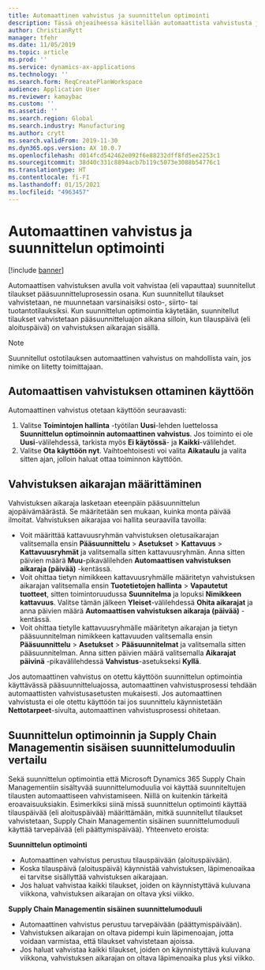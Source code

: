 ```yaml
---
title: Automaattinen vahvistus ja suunnittelun optimointi
description: Tässä ohjeaiheessa käsitellään automaattista vahvistusta ja suunnittelun optimointia.
author: ChristianRytt
manager: tfehr
ms.date: 11/05/2019
ms.topic: article
ms.prod: ''
ms.service: dynamics-ax-applications
ms.technology: ''
ms.search.form: ReqCreatePlanWorkspace
audience: Application User
ms.reviewer: kamaybac
ms.custom: ''
ms.assetid: ''
ms.search.region: Global
ms.search.industry: Manufacturing
ms.author: crytt
ms.search.validFrom: 2019-11-30
ms.dyn365.ops.version: AX 10.0.7
ms.openlocfilehash: d014fcd542462e092f6e88232dff8fd5ee2253c1
ms.sourcegitcommit: 38d40c331c8894acb7b119c5073e3088b54776c1
ms.translationtype: HT
ms.contentlocale: fi-FI
ms.lasthandoff: 01/15/2021
ms.locfileid: "4963457"
---
```

# <a name="autofirming-with-planning-optimization"></a>Automaattinen vahvistus ja suunnittelun optimointi

[!include [banner](../../includes/banner.md)]

Automaattisen vahvistuksen avulla voit vahvistaa (eli vapauttaa) suunnitellut tilaukset pääsuunnitteluprosessin osana. Kun suunnitellut tilaukset vahvistetaan, ne muunnetaan varsinaisiksi osto-, siirto- tai tuotantotilauksiksi. Kun suunnittelun optimointia käytetään, suunnitellut tilaukset vahvistetaan pääsuunnitteluajon aikana silloin, kun tilauspäivä (eli aloituspäivä) on vahvistuksen aikarajan sisällä.

> [!NOTE]
> Suunnitellut ostotilauksen automaattinen vahvistus on mahdollista vain, jos nimike on liitetty toimittajaan.

## <a name="turn-on-autofirming"></a>Automaattisen vahvistuksen ottaminen käyttöön

Automaattinen vahvistus otetaan käyttöön seuraavasti:

1. Valitse **Toimintojen hallinta** -työtilan **Uusi**-lehden luettelossa **Suunnittelun optimoinnin automaattinen vahvistus**. Jos toiminto ei ole **Uusi**-välilehdessä, tarkista myös **Ei käytössä**- ja **Kaikki**-välilehdet.
1. Valitse **Ota käyttöön nyt**. Vaihtoehtoisesti voi valita **Aikataulu** ja valita sitten ajan, jolloin haluat ottaa toiminnon käyttöön.

## <a name="set-up-the-firming-time-fence"></a>Vahvistuksen aikarajan määrittäminen

Vahvistuksen aikaraja lasketaan eteenpäin pääsuunnittelun ajopäivämäärästä. Se määritetään sen mukaan, kuinka monta päivää ilmoitat. Vahvistuksen aikarajaa voi hallita seuraavilla tavoilla:

- Voit määrittää kattavuusryhmän vahvistuksen oletusaikarajan valitsemalla ensin **Pääsuunnittelu** \> **Asetukset** \> **Kattavuus** \> **Kattavuusryhmät** ja valitsemalla sitten kattavuusryhmän. Anna sitten päivien määrä **Muu**-pikavälilehden **Automaattisen vahvistuksen aikaraja (päivää)** -kentässä.
- Voit ohittaa tietyn nimikkeen kattavuusryhmälle määritetyn vahvistuksen aikarajan valitsemalla ensin **Tuotetietojen hallinta** \> **Vapautetut tuotteet**, sitten toimintoruudussa **Suunnitelma** ja lopuksi **Nimikkeen kattavuus**. Valitse tämän jälkeen **Yleiset**-välilehdessä **Ohita aikarajat** ja anna päivien määrä **Automaattisen vahvistuksen aikaraja (päivää)** -kentässä.
- Voit ohittaa tietylle kattavuusryhmälle määritetyn aikarajan ja tietyn pääsuunnitelman nimikkeen kattavuuden valitsemalla ensin **Pääsuunnittelu** \> **Asetukset** \> **Pääsuunnitelmat** ja valitsemalla sitten pääsuunnitelman. Anna sitten päivien määrä valitsemalla **Aikarajat päivinä** -pikavälilehdessä **Vahvistus**-asetukseksi **Kyllä**.

Jos automaattinen vahvistus on otettu käyttöön suunnittelun optimointia käyttävässä pääsuunnitteluajossa, automaattinen vahvistusprosessi tehdään automaattisten vahvistusasetusten mukaisesti. Jos automaattinen vahvistusta ei ole otettu käyttöön tai jos suunnittelu käynnistetään **Nettotarpeet**-sivulta, automaattinen vahvistusprosessi ohitetaan.

## <a name="planning-optimization-vs-the-built-in-supply-chain-management-planning-engine"></a>Suunnittelun optimoinnin ja Supply Chain Managementin sisäisen suunnittelumoduulin vertailu

Sekä suunnittelun optimointia että Microsoft Dynamics 365 Supply Chain Managementiin sisältyvää suunnittelumoduulia voi käyttää suunniteltujen tilausten automaattiseen vahvistamiseen. Niillä on kuitenkin tärkeitä eroavaisuuksiakin. Esimerkiksi siinä missä suunnittelun optimointi käyttää tilauspäivää (eli aloituspäivää) määrittämään, mitkä suunnitellut tilaukset vahvistetaan, Supply Chain Managementin sisäinen suunnittelumoduuli käyttää tarvepäivää (eli päättymispäivää). Yhteenveto eroista:

**Suunnittelun optimointi**

- Automaattinen vahvistus perustuu tilauspäivään (aloituspäivään).
- Koska tilauspäivä (aloituspäivä) käynnistää vahvistuksen, läpimenoaikaa ei tarvitse sisällyttää vahvistuksen aikarajaan.
- Jos haluat vahvistaa kaikki tilaukset, joiden on käynnistyttävä kuluvana viikkona, vahvistuksen aikarajan on oltava yksi viikko.

**Supply Chain Managementin sisäinen suunnittelumoduuli**

- Automaattinen vahvistus perustuu tarvepäivään (päättymispäivään).
- Vahvistuksen aikarajan on oltava pidempi kuin läpimenoajan, jotta voidaan varmistaa, että tilaukset vahvistetaan ajoissa.
- Jos haluat vahvistaa kaikki tilaukset, joiden on käynnistyttävä kuluvana viikkona, vahvistuksen aikarajan on oltava läpimenoaika plus yksi viikko.
